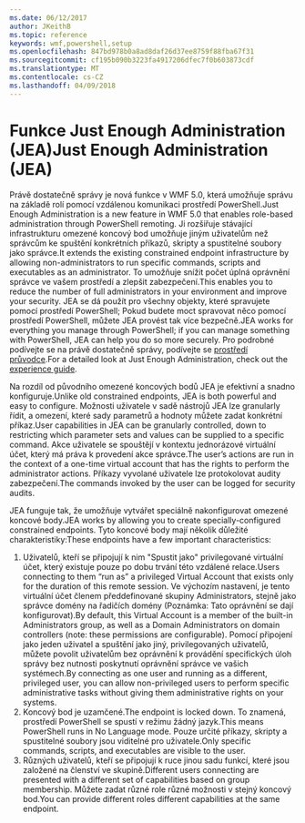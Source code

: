 ```yaml
---
ms.date: 06/12/2017
author: JKeithB
ms.topic: reference
keywords: wmf,powershell,setup
ms.openlocfilehash: 847bd978b0a8ad8daf26d37ee8759f88fba67f31
ms.sourcegitcommit: cf195b090b3223fa4917206dfec7f0b603873cdf
ms.translationtype: MT
ms.contentlocale: cs-CZ
ms.lasthandoff: 04/09/2018
---
```

# <a name="just-enough-administration-jea"></a><span data-ttu-id="004c9-102">Funkce Just Enough Administration (JEA)</span><span class="sxs-lookup"><span data-stu-id="004c9-102">Just Enough Administration (JEA)</span></span>
<span data-ttu-id="004c9-103">Právě dostatečně správy je nová funkce v WMF 5.0, která umožňuje správu na základě rolí pomocí vzdálenou komunikaci prostředí PowerShell.</span><span class="sxs-lookup"><span data-stu-id="004c9-103">Just Enough Administration is a new feature in WMF 5.0 that enables role-based administration through PowerShell remoting.</span></span>  <span data-ttu-id="004c9-104">Ji rozšiřuje stávající infrastrukturu omezené koncový bod umožňuje jiným uživatelům než správcům ke spuštění konkrétních příkazů, skripty a spustitelné soubory jako správce.</span><span class="sxs-lookup"><span data-stu-id="004c9-104">It extends the existing constrained endpoint infrastructure by allowing non-administrators to run specific commands, scripts and executables as an administrator.</span></span>  <span data-ttu-id="004c9-105">To umožňuje snížit počet úplná oprávnění správce ve vašem prostředí a zlepšit zabezpečení.</span><span class="sxs-lookup"><span data-stu-id="004c9-105">This enables you to reduce the number of full administrators in your environment and improve your security.</span></span>  <span data-ttu-id="004c9-106">JEA se dá použít pro všechny objekty, které spravujete pomocí prostředí PowerShell; Pokud budete moct spravovat něco pomocí prostředí PowerShell, můžete JEA provést tak více bezpečně.</span><span class="sxs-lookup"><span data-stu-id="004c9-106">JEA works for everything you manage through PowerShell; if you can manage something with PowerShell, JEA can help you do so more securely.</span></span>  <span data-ttu-id="004c9-107">Pro podrobné podívejte se na právě dostatečně správy, podívejte se [prostředí průvodce](http://aka.ms/JEA).</span><span class="sxs-lookup"><span data-stu-id="004c9-107">For a detailed look at Just Enough Administration, check out the [experience guide](http://aka.ms/JEA).</span></span>

<span data-ttu-id="004c9-108">Na rozdíl od původního omezené koncových bodů JEA je efektivní a snadno konfiguruje.</span><span class="sxs-lookup"><span data-stu-id="004c9-108">Unlike old constrained endpoints, JEA is both powerful and easy to configure.</span></span>  <span data-ttu-id="004c9-109">Možnosti uživatele v sadě nástrojů JEA lze granularly řídit, a omezení, které sady parametrů a hodnoty můžete zadat konkrétní příkaz.</span><span class="sxs-lookup"><span data-stu-id="004c9-109">User capabilities in JEA can be granularly controlled, down to restricting which parameter sets and values can be supplied to a specific command.</span></span> <span data-ttu-id="004c9-110">Akce uživatele se spouštějí v kontextu jednorázové virtuální účet, který má práva k provedení akce správce.</span><span class="sxs-lookup"><span data-stu-id="004c9-110">The user’s actions are run in the context of a one-time virtual account that has the rights to perform the administrator actions.</span></span>  <span data-ttu-id="004c9-111">Příkazy vyvolané uživatele lze protokolovat audity zabezpečení.</span><span class="sxs-lookup"><span data-stu-id="004c9-111">The commands invoked by the user can be logged for security audits.</span></span>

<span data-ttu-id="004c9-112">JEA funguje tak, že umožňuje vytvářet speciálně nakonfigurovat omezené koncové body.</span><span class="sxs-lookup"><span data-stu-id="004c9-112">JEA works by allowing you to create specially-configured constrained endpoints.</span></span>  <span data-ttu-id="004c9-113">Tyto koncové body mají několik důležité charakteristiky:</span><span class="sxs-lookup"><span data-stu-id="004c9-113">These endpoints have a few important characteristics:</span></span>

1. <span data-ttu-id="004c9-114">Uživatelů, kteří se připojují k nim "Spustit jako" privilegované virtuální účet, který existuje pouze po dobu trvání této vzdálené relace.</span><span class="sxs-lookup"><span data-stu-id="004c9-114">Users connecting to them “run as” a privileged Virtual Account that exists only for the duration of this remote session.</span></span>  <span data-ttu-id="004c9-115">Ve výchozím nastavení, je tento virtuální účet členem předdefinované skupiny Administrators, stejně jako správce domény na řadičích domény (Poznámka: Tato oprávnění se dají konfigurovat).</span><span class="sxs-lookup"><span data-stu-id="004c9-115">By default, this Virtual Account is a member of the built-in Administrators group, as well as a Domain Administrators on domain controllers (note: these permissions are configurable).</span></span> <span data-ttu-id="004c9-116">Pomocí připojení jako jeden uživatel a spuštění jako jiný, privilegovaných uživatelů, můžete povolit uživatelům bez oprávnění k provádění specifických úloh správy bez nutnosti poskytnutí oprávnění správce ve vašich systémech.</span><span class="sxs-lookup"><span data-stu-id="004c9-116">By connecting as one user and running as a different, privileged user, you can allow non-privileged users to perform specific administrative tasks without giving them administrative rights on your systems.</span></span>
2. <span data-ttu-id="004c9-117">Koncový bod je uzamčené.</span><span class="sxs-lookup"><span data-stu-id="004c9-117">The endpoint is locked down.</span></span>  <span data-ttu-id="004c9-118">To znamená, prostředí PowerShell se spustí v režimu žádný jazyk.</span><span class="sxs-lookup"><span data-stu-id="004c9-118">This means PowerShell runs in No Language mode.</span></span>  <span data-ttu-id="004c9-119">Pouze určité příkazy, skripty a spustitelné soubory jsou viditelné pro uživatele.</span><span class="sxs-lookup"><span data-stu-id="004c9-119">Only specific commands, scripts, and executables are visible to the user.</span></span>
3. <span data-ttu-id="004c9-120">Různých uživatelů, kteří se připojují k ruce jinou sadu funkcí, které jsou založené na členství ve skupině.</span><span class="sxs-lookup"><span data-stu-id="004c9-120">Different users connecting are presented with a different set of capabilities based on group membership.</span></span>  <span data-ttu-id="004c9-121">Můžete zadat různé role různé možnosti v stejný koncový bod.</span><span class="sxs-lookup"><span data-stu-id="004c9-121">You can provide different roles different capabilities at the same endpoint.</span></span>